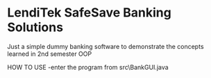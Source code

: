 # LendiTek SafeSave Banking Solutions
 
Just a simple dummy banking software to demonstrate the concepts learned in 2nd semester OOP

HOW TO USE
-enter the program from src\BankGUI.java